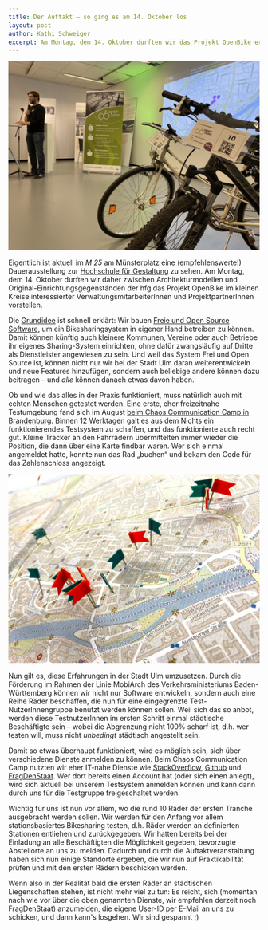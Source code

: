 ```yaml
---
title: Der Auftakt – so ging es am 14. Oktober los
layout: post
author: Kathi Schweiger
excerpt: Am Montag, dem 14. Oktober durften wir das Projekt OpenBike erstmals den KollegInnen der Stadtverwaltung und unseren ProjektpartnerInnen von ADFC und EBU vorstellen.
---
```


![](/assets/images/blog/20191014_kickoff_1.jpg)

Eigentlich ist aktuell im _M 25_ am Münsterplatz eine (empfehlenswerte!) Dauerausstellung zur [Hochschule für Gestaltung](https://de.wikipedia.org/wiki/Hochschule_f%C3%BCr_Gestaltung_Ulm) zu sehen. Am Montag, dem 14. Oktober durften wir daher zwischen Architekturmodellen und Original-Einrichtungsgegenständen der hfg das Projekt OpenBike im kleinen Kreise interessierter VerwaltungsmitarbeiterInnen und ProjektpartnerInnen vorstellen.

Die [Grundidee](/projects/openbike/) ist schnell erklärt: Wir bauen [Freie und Open Source Software](https://de.wikipedia.org/wiki/Freie_Software), um ein Bikesharingsystem in eigener Hand betreiben zu können. Damit können künftig auch kleinere Kommunen, Vereine oder auch Betriebe ihr eigenes Sharing-System einrichten, ohne dafür zwangsläufig auf Dritte als Dienstleister angewiesen zu sein. Und weil das System Frei und Open Source ist, können nicht nur wir bei der Stadt Ulm daran weiterentwickeln und neue Features hinzufügen, sondern auch beliebige andere können dazu beitragen – und _alle_ können danach etwas davon haben.

Ob und wie das alles in der Praxis funktioniert, muss natürlich auch mit echten Menschen getestet werden. Eine erste, eher freizeitnahe Testumgebung fand sich im August [beim Chaos Communication Camp in Brandenburg](https://radforschung.org/log/cccamp19-review/). Binnen 12 Werktagen galt es aus dem Nichts ein funktionierendes Testsystem zu schaffen, und das funktionierte auch recht gut. Kleine Tracker an den Fahrrädern übermittelten immer wieder die Position, die dann über eine Karte findbar waren. Wer sich einmal angemeldet hatte, konnte nun das Rad „buchen“ und bekam den Code für das Zahlenschloss angezeigt.

![](/assets/images/blog/20191014_kickoff_faehnchen.jpg)

Nun gilt es, diese Erfahrungen in der Stadt Ulm umzusetzen. Durch die Förderung im Rahmen der Linie MobiArch des Verkehrsministeriums Baden-Württemberg können wir nicht nur Software entwickeln, sondern auch eine Reihe Räder beschaffen, die nun für eine eingegrenzte Test-NutzerInnengruppe benutzt werden können sollen. Weil sich das so anbot, werden diese TestnutzerInnen im ersten Schritt einmal städtische Beschäftigte sein – wobei die Abgrenzung nicht 100% scharf ist, d.h. wer testen will, muss nicht _unbedingt_ städtisch angestellt sein.

Damit so etwas überhaupt funktioniert, wird es möglich sein, sich über verschiedene Dienste anmelden zu können. Beim Chaos Communication Camp nutzten wir eher IT-nahe Dienste wie [StackOverflow](https://stackoverflow.com/), [Github](https://github.com/) und [FragDenStaat](https://fragdenstaat.de/). Wer dort bereits einen Account hat (oder sich einen anlegt), wird sich aktuell bei unserem Testsystem anmelden können und kann dann durch uns für die Testgruppe freigeschaltet werden.

Wichtig für uns ist nun vor allem, wo die rund 10 Räder der ersten Tranche ausgebracht werden sollen. Wir werden für den Anfang vor allem stationsbasiertes Bikesharing testen, d.h. Räder werden an definierten Stationen entliehen und zurückgegeben. Wir hatten bereits bei der Einladung an alle Beschäftigten die Möglichkeit gegeben, bevorzugte Abstellorte an uns zu melden. Dadurch und durch die Auftaktveranstaltung haben sich nun einige Standorte ergeben, die wir nun auf Praktikabilität prüfen und mit den ersten Rädern beschicken werden.

Wenn also in der Realität bald die ersten Räder an städtischen Liegenschaften stehen, ist nicht mehr viel zu tun: Es reicht, sich (momentan nach wie vor über die oben genannten Dienste, wir empfehlen derzeit noch FragDenStaat) anzumelden, die eigene User-ID per E-Mail an uns zu schicken, und dann kann's losgehen. Wir sind gespannt ;)

